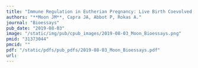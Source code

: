 ```yaml
---
title: "Immune Regulation in Eutherian Pregnancy: Live Birth Coevolved with Novel Immune Genes and Gene Regulation"
authors: "**Moon JM**, Capra JA, Abbot P, Rokas A."
journal: "Bioessays"
pub_date: "2019-08-03"
image: "/static/img/pub/cpub_images/2019-08-03_Moon_Bioessays.png"
pmid: "31373044"
pmcid: ""
pdf: "/static/pdfs/pub_pdfs/2019-08-03_Moon_Bioessays.pdf"
url: 
---
```

